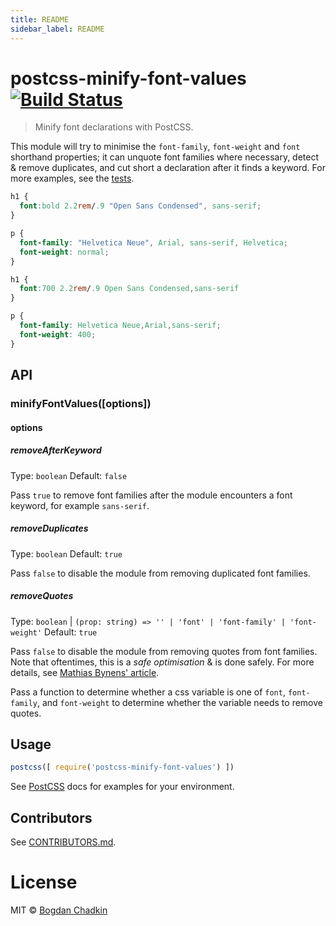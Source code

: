 ```yaml
---
title: README
sidebar_label: README
---
```

# postcss-minify-font-values [![Build Status][ci-img]][ci]

> Minify font declarations with PostCSS.

This module will try to minimise the `font-family`, `font-weight` and `font` shorthand
properties; it can unquote font families where necessary, detect & remove
duplicates, and cut short a declaration after it finds a keyword. For more
examples, see the [tests](test).

```css
h1 {
  font:bold 2.2rem/.9 "Open Sans Condensed", sans-serif;
}

p {
  font-family: "Helvetica Neue", Arial, sans-serif, Helvetica;
  font-weight: normal;
}
```

```css
h1 {
  font:700 2.2rem/.9 Open Sans Condensed,sans-serif
}

p {
  font-family: Helvetica Neue,Arial,sans-serif;
  font-weight: 400;
}
```

## API

### minifyFontValues([options])

#### options

##### removeAfterKeyword

Type: `boolean`
Default: `false`

Pass `true` to remove font families after the module encounters a font keyword,
for example `sans-serif`.

##### removeDuplicates

Type: `boolean`
Default: `true`

Pass `false` to disable the module from removing duplicated font families.

##### removeQuotes

Type: `boolean` | `(prop: string) => '' | 'font' | 'font-family' | 'font-weight'`
Default: `true`

Pass `false` to disable the module from removing quotes from font families.
Note that oftentimes, this is a *safe optimisation* & is done safely. For more
details, see [Mathias Bynens' article][mathias].

Pass a function to determine whether a css variable is one of `font`, `font-family`, and `font-weight` to determine whether the variable needs to remove quotes.

## Usage

```js
postcss([ require('postcss-minify-font-values') ])
```

See [PostCSS] docs for examples for your environment.

## Contributors

See [CONTRIBUTORS.md](https://github.com/cssnano/cssnano/blob/master/CONTRIBUTORS.md).

# License

MIT © [Bogdan Chadkin](mailto:trysound@yandex.ru)

[mathias]: https://mathiasbynens.be/notes/unquoted-font-family
[PostCSS]: https://github.com/postcss/postcss
[ci-img]:  https://travis-ci.org/cssnano/postcss-minify-font-values.svg
[ci]:      https://travis-ci.org/cssnano/postcss-minify-font-values

